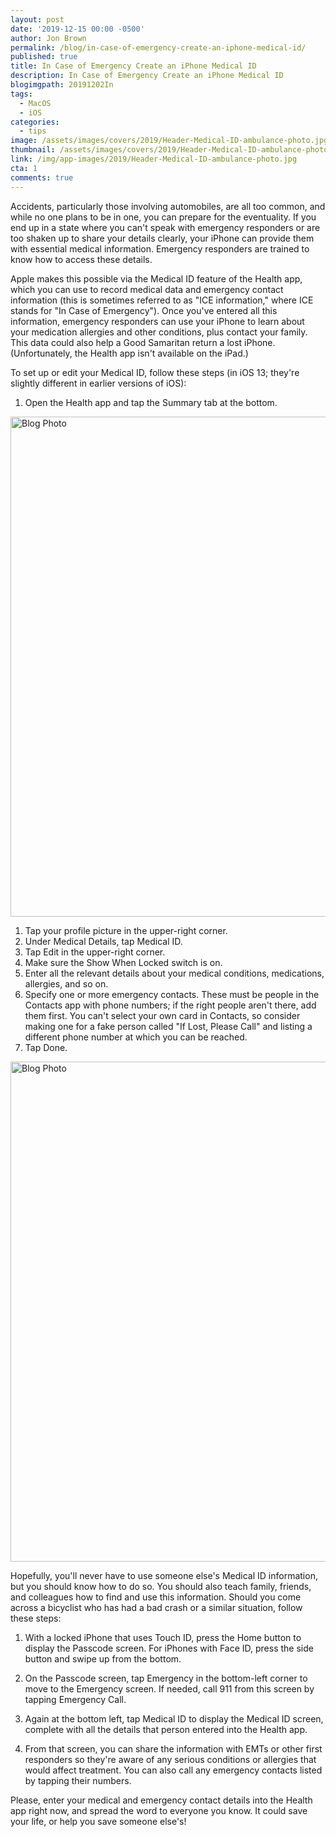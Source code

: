 ```yaml
---
layout: post
date: '2019-12-15 00:00 -0500'
author: Jon Brown
permalink: /blog/in-case-of-emergency-create-an-iphone-medical-id/
published: true
title: In Case of Emergency Create an iPhone Medical ID
description: In Case of Emergency Create an iPhone Medical ID
blogimgpath: 20191202In
tags:
  - MacOS
  - iOS
categories:
  - tips
image: /assets/images/covers/2019/Header-Medical-ID-ambulance-photo.jpg
thumbnail: /assets/images/covers/2019/Header-Medical-ID-ambulance-photo.jpg
link: /img/app-images/2019/Header-Medical-ID-ambulance-photo.jpg
cta: 1
comments: true
---
```

Accidents, particularly those involving automobiles, are all too common,
and while no one plans to be in one, you can prepare for the
eventuality. If you end up in a state where you can't speak with
emergency responders or are too shaken up to share your details clearly,
your iPhone can provide them with essential medical information.
Emergency responders are trained to know how to access these details.

Apple makes this possible via the Medical ID feature of the Health app,
which you can use to record medical data and emergency contact
information (this is sometimes referred to as "ICE information," where
ICE stands for "In Case of Emergency"). Once you've entered all this
information, emergency responders can use your iPhone to learn about
your medication allergies and other conditions, plus contact your
family. This data could also help a Good Samaritan return a lost iPhone.
(Unfortunately, the Health app isn't available on the iPad.)

To set up or edit your Medical ID, follow these steps (in iOS 13;
they're slightly different in earlier versions of iOS):

1.  Open the Health app and tap the Summary tab at
    the bottom.

<img alt="Blog Photo" src="{{ site.site_cdn }}/assets/images/blog/2019/20191202In/Medical-ID-setup.jpg" class="img-fluid rounded m-2" width="800" />

1.  Tap your profile picture in the upper-right
    corner.
2.  Under Medical Details, tap Medical ID.
3.  Tap Edit in the upper-right corner.
4.  Make sure the Show When Locked switch is on.
5.  Enter all the relevant details about your
    medical conditions, medications, allergies, and so on.
6.  Specify one or more emergency contacts. These
    must be people in the Contacts app with phone numbers; if the right
    people aren't there, add them first. You can't select your own card
    in Contacts, so consider making one for a fake person called "If
    Lost, Please Call" and listing a different phone number at which you
    can be reached.
7.  Tap Done.

<img alt="Blog Photo" src="{{ site.site_cdn }}/assets/images/blog/2019/20191202In/Medical-ID-usage.jpg" class="img-fluid rounded m-2" width="800" />

Hopefully, you'll never have to use someone else's Medical ID
information, but you should know how to do so. You should also teach
family, friends, and colleagues how to find and use this information.
Should you come across a bicyclist who has had a bad crash or a similar
situation, follow these steps:

1.  With a locked iPhone that uses Touch ID, press
    the Home button to display the Passcode screen. For iPhones with
    Face ID, press the side button and swipe up from the bottom.

2.  On the Passcode screen, tap Emergency in the
    bottom-left corner to move to the Emergency screen. If needed, call
    911 from this screen by tapping Emergency Call.
3.  Again at the bottom left, tap Medical ID to
    display the Medical ID screen, complete with all the details that
    person entered into the Health app.
4.  From that screen, you can share the
    information with EMTs or other first responders so they're aware of
    any serious conditions or allergies that would affect treatment. You
    can also call any emergency contacts listed by tapping their
    numbers.


Please, enter your medical and emergency contact details into the Health
app right now, and spread the word to everyone you know. It could save
your life, or help you save someone else's!